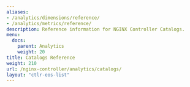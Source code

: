 ```yaml
---
aliases:
- /analytics/dimensions/reference/
- /analytics/metrics/reference/
description: Reference information for NGINX Controller Catalogs.
menu:
  docs:
    parent: Analytics
    weight: 20
title: Catalogs Reference
weight: 210
url: /nginx-controller/analytics/catalogs/
layout: "ctlr-eos-list"
---
```

